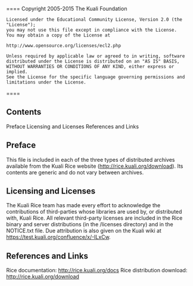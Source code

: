 ====
    Copyright 2005-2015 The Kuali Foundation

    Licensed under the Educational Community License, Version 2.0 (the "License");
    you may not use this file except in compliance with the License.
    You may obtain a copy of the License at

    http://www.opensource.org/licenses/ecl2.php

    Unless required by applicable law or agreed to in writing, software
    distributed under the License is distributed on an "AS IS" BASIS,
    WITHOUT WARRANTIES OR CONDITIONS OF ANY KIND, either express or implied.
    See the License for the specific language governing permissions and
    limitations under the License.
====

Contents
-----
Preface
Licensing and Licenses
References and Links


Preface
-----
This file is included in each of the three types of distributed archives
available from the Kuali Rice website (http://rice.kuali.org/download). Its
contents are generic and do not vary between archives.


Licensing and Licenses
-----
The Kuali Rice team has made every effort to acknowledge the contributions of
third-parties whose libraries are used by, or distributed with, Kuali Rice. All
relevant third-party licenses are included in the Rice binary and server 
distributions (in the /licenses directory) and in the NOTICE.txt file. Due
attribution is also given on the Kuali wiki at
https://test.kuali.org/confluence/x/-ILxCw.


References and Links
----- 
Rice documentation: http://rice.kuali.org/docs 
Rice distribution download:  http://rice.kuali.org/download
